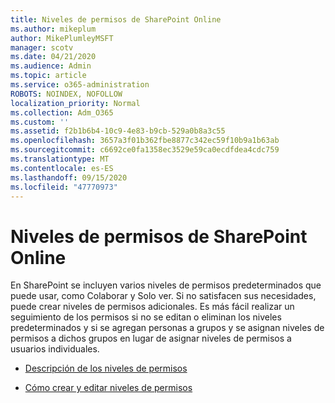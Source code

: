 ```yaml
---
title: Niveles de permisos de SharePoint Online
ms.author: mikeplum
author: MikePlumleyMSFT
manager: scotv
ms.date: 04/21/2020
ms.audience: Admin
ms.topic: article
ms.service: o365-administration
ROBOTS: NOINDEX, NOFOLLOW
localization_priority: Normal
ms.collection: Adm_O365
ms.custom: ''
ms.assetid: f2b1b6b4-10c9-4e83-b9cb-529a0b8a3c55
ms.openlocfilehash: 3657a3f01b362fbe8877c342ec59f10b9a1b63ab
ms.sourcegitcommit: c6692ce0fa1358ec3529e59ca0ecdfdea4cdc759
ms.translationtype: MT
ms.contentlocale: es-ES
ms.lasthandoff: 09/15/2020
ms.locfileid: "47770973"
---
```

# <a name="sharepoint-online-permission-levels"></a>Niveles de permisos de SharePoint Online

En SharePoint se incluyen varios niveles de permisos predeterminados que puede usar, como Colaborar y Solo ver. Si no satisfacen sus necesidades, puede crear niveles de permisos adicionales. Es más fácil realizar un seguimiento de los permisos si no se editan o eliminan los niveles predeterminados y si se agregan personas a grupos y se asignan niveles de permisos a dichos grupos en lugar de asignar niveles de permisos a usuarios individuales.
  
- [Descripción de los niveles de permisos](https://go.microsoft.com/fwlink/?linkid=867071)
    
- [Cómo crear y editar niveles de permisos](https://go.microsoft.com/fwlink/?linkid=867072)
    

